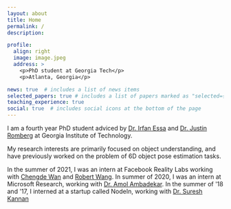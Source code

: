 ```yaml
---
layout: about
title: Home
permalink: /
description:

profile:
  align: right
  image: image.jpeg
  address: >
    <p>PhD student at Georgia Tech</p>
    <p>Atlanta, Georgia</p>

news: true  # includes a list of news items
selected_papers: true # includes a list of papers marked as "selected={true}"
teaching_experience: true
social: true  # includes social icons at the bottom of the page
---
```


I am a fourth year PhD student adviced by [Dr. Irfan Essa](http://www.irfanessa.gatech.edu/) and [Dr. Justin Romberg](https://jrom.ece.gatech.edu/) at Georgia Institute of Technology. 

My research interests are primarily focused on object understanding, and have previously worked on the problem of 6D object pose estimation tasks.

In the summer of 2021, I was an intern at Facebook Reality Labs working with [Chengde Wan](https://scholar.google.ch/citations?user=bm5dZwIAAAAJ&hl=en) and [Robert Wang](linkedin.com/in/rywang). In summer of 2020, I was an intern at Microsoft Research, working with [Dr. Amol Ambadekar](https://www.linkedin.com/in/amol-ambardekar-2b745a14/). In the summer of '18 and '17, I interned at a startup called NodeIn, working with [Dr. Suresh Kannan](https://www.linkedin.com/in/skkannan) 


